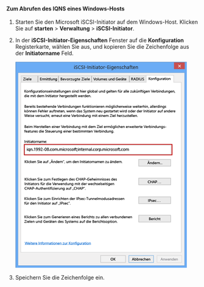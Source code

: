 <!--author=SharS last changed: 9/17/15-->

#### <a name="to-get-the-iqn-of-a-windows-host"></a>Zum Abrufen des IQNS eines Windows-Hosts
1. Starten Sie den Microsoft iSCSI-Initiator auf dem Windows-Host. Klicken Sie auf **starten** > **Verwaltung** > **iSCSI-Initiator**.
2. In der **iSCSI-Initiator-Eigenschaften** Fenster auf die **Konfiguration** Registerkarte, wählen Sie aus, und kopieren Sie die Zeichenfolge aus der **Initiatorname** Feld.
   
    ![iSCSI-Initiator-Eigenschaften](./media/storsimple-get-iqn/HCS_iSCSIInitiatorPropertiesFigureIQN-include.png)
3. Speichern Sie die Zeichenfolge ein.


